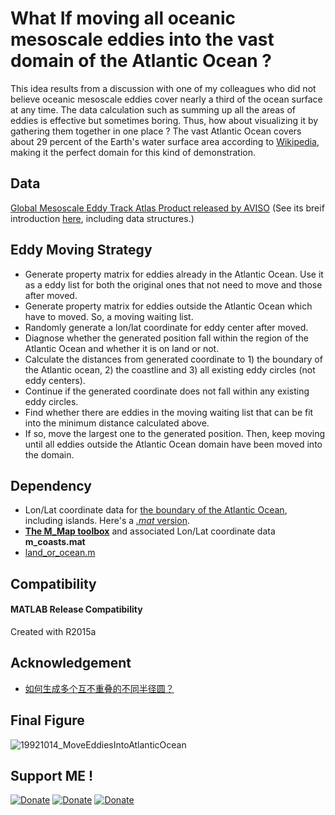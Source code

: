 # What If moving all oceanic mesoscale eddies into the vast domain of the Atlantic Ocean ?

This idea results from a discussion with one of my colleagues who did not believe oceanic mesoscale eddies cover nearly a third of the ocean surface at any time. The data calculation such as summing up all the areas of eddies is effective but sometimes boring. Thus, how about visualizing it by gathering them together in one place ? The vast Atlantic Ocean covers about 29 percent of the Earth's water surface area according to [Wikipedia](https://www.wikiwand.com/en/Atlantic_Ocean), making it the perfect domain for this kind of demonstration. 

## Data
[Global Mesoscale Eddy Track Atlas Product released by AVISO](https://www.aviso.altimetry.fr/en/data/products/value-added-products/global-mesoscale-eddy-trajectory-product.html) (See its breif introduction [here](http://cioss.coas.oregonstate.edu/eddies/), including data structures.)

## Eddy Moving Strategy
- Generate property matrix for eddies already in the Atlantic Ocean. Use it as a eddy list for both the original ones that not need to move and those after moved.
- Generate property matrix for eddies outside the Atlantic Ocean which have to moved. So, a moving waiting list.
- Randomly generate a lon/lat coordinate for eddy center after moved.
- Diagnose whether the generated position fall within the region of the Atlantic Ocean and whether it is on land or not.
- Calculate the distances from generated coordinate to 1) the boundary of the Atlantic ocean, 2) the coastline and 3) all existing eddy circles (not eddy centers).
- Continue if the generated coordinate does not fall within any existing eddy circles.
- Find whether there are eddies in the moving waiting list that can be fit into the minimum distance calculated above.
- If so, move the largest one to the generated position. Then, keep moving until all eddies outside the Atlantic Ocean domain have been moved into the domain.

## Dependency
- Lon/Lat coordinate data for [the boundary of the Atlantic Ocean](http://www.marineregions.org/gazetteer.php?p=details&id=1902), including islands. Here's a [*.mat* version](https://github.com/chouj/MoveEddiesIntoAtlantic/raw/master/AtlanticOceanBoundary.mat).
- **[The M_Map toolbox](https://www.eoas.ubc.ca/~rich/map.html)** and associated Lon/Lat coordinate data **m_coasts.mat**
- [land_or_ocean.m](https://ww2.mathworks.cn/matlabcentral/fileexchange/45268-land_or_ocean-m)

## Compatibility
#### MATLAB Release Compatibility
Created with R2015a

## Acknowledgement
- [如何生成多个互不重叠的不同半径圆？](https://www.zhihu.com/question/53012468)

## Final Figure
![19921014_MoveEddiesIntoAtlanticOcean](https://github.com/chouj/MoveEddiesIntoAtlantic/blob/master/19921014_MoveEddiesIntoAtlanticOcean.png?raw=true)

## Support ME !

[![Donate](https://img.shields.io/badge/Donate-PayPal-green.svg)](https://www.paypal.me/Mesoscale)
[![Donate](https://img.shields.io/badge/Donate-WeChat-brightgreen.svg)](https://github.com/chouj/donate-page/blob/master/simple/images/WeChatQR.jpg?raw=true)
[![Donate](https://img.shields.io/badge/Donate-AliPay-blue.svg)](https://github.com/chouj/donate-page/blob/master/simple/images/AlipayQR.jpg?raw=true)
